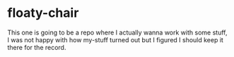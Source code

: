 # floaty-chair
This one is going to be a repo where I actually wanna work with some stuff, I was not happy with how my-stuff turned out but I figured I should keep it there for the record.
